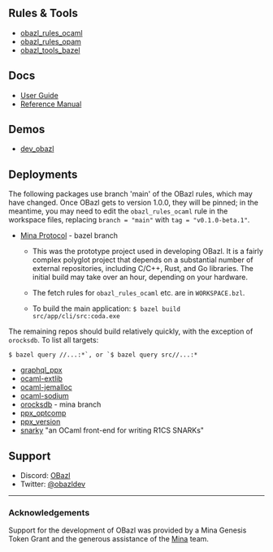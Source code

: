 Rules & Tools
-------------

-   [obazl\_rules\_ocaml](https://github.com/obazl/rules_ocaml)
-   [obazl\_rules\_opam](https://github.com/obazl/rules_opam)
-   [obazl\_tools\_bazel](https://github.com/obazl/tools_bazel)

Docs
----

-   [User Guide](ug/index.md)
-   [Reference Manual](refman/index.md)

Demos
-----

-   [dev\_obazl](https://github.com/obazl/dev_obazl)

Deployments
-----------

The following packages use branch 'main' of the OBazl rules, which may
have changed. Once OBazl gets to version 1.0.0, they will be pinned; in
the meantime, you may need to edit the `obazl_rules_ocaml` rule in the
workspace files, replacing `branch = "main"` with
`tag = "v0.1.0-beta.1"`.

-   [Mina Protocol](https://github.com/MinaProtocol/mina/tree/bazel) -
    bazel branch

    -   This was the prototype project used in developing OBazl. It is a
        fairly complex polyglot project that depends on a substantial
        number of external repositories, including C/C++, Rust, and Go
        libraries. The initial build may take over an hour, depending on
        your hardware.

    -   The fetch rules for `obazl_rules_ocaml` etc. are in
        `WORKSPACE.bzl`.

    -   To build the main application:
        `$ bazel build src/app/cli/src:coda.exe`

The remaining repos should build relatively quickly, with the exception
of `orocksdb`. To list all targets:

`` $ bazel query //...:*`, or `$ bazel query src//...:* ``

-   [graphql\_ppx](https://github.com/o1-labs/graphql_ppx)
-   [ocaml-extlib](https://github.com/MinaProtocol/ocaml-extlib)
-   [ocaml-jemalloc](git@github.com:obazl/ocaml-jemalloc.git)
-   [ocaml-sodium](https://github.com/minatools/ocaml-sodium)
-   [orocksdb](https://github.com/minatools/orocksdb/tree/mina) - mina
    branch
-   [ppx\_optcomp](https://github.com/MinaProtocol/ppx_optcomp)
-   [ppx\_version](https://github.com/o1-labs/ppx_version)
-   [snarky](https://github.com/o1-labs/snarky) "an OCaml front-end for
    writing R1CS SNARKs"

Support
-------

-   Discord: [OBazl](https://discord.gg/PHSAW5DUva)
-   Twitter: [@obazldev](https://twitter.com/obazldev)

------------------------------------------------------------------------

### Acknowledgements

Support for the development of OBazl was provided by a Mina Genesis
Token Grant and the generous assistance of the
[Mina](https://minaprotocol.com/) team.

